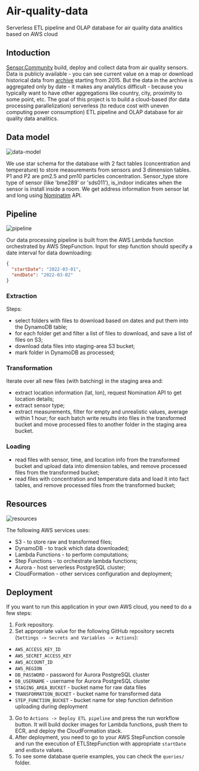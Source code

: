 # Air-quality-data
Serverless ETL pipeline and OLAP database for air quality data analitics based on AWS cloud 

## Intoduction
[Sensor.Community](https://sensor.community/en/) build, deploy and collect data from air quality sensors.
Data is publicly available - you can see current value on a map or download historical data from [archive](https://archive.sensor.community/) starting from 2015.
But the data in the archive is aggregated only by date - it makes any analytics difficult - because you typically want to have other aggregations like country, city, proximity to some point, etc.
The goal of this project is to build a cloud-based (for data processing parallelization) serverless (to reduce cost with uneven computing power consumption) ETL pipeline and OLAP database for 
air quality data analitics.

## Data model
![data-model](docs/data-model.png)

We use star schema for the database with 2 fact tables (concentration and temperature) to store measurements from sensors and 3 dimension tables. P1 and P2 are pm2.5 and pm10 particles concentration. Sensor_type store type of sensor (like 'bme289' or 'sds011'), is_indoor indicates when the sensor is install inside a room. We get address information from sensor lat and long using [
Nominatim](https://nominatim.org/) API.

## Pipeline
![pipeline](docs/stepfunctions_graph.svg)

Our data processing pipeline is built from the AWS Lambda function orchestrated by AWS StepFunction. Input for step function should specify a date interval for data downloading:
``` json
{
  "startDate": "2022-03-01",
  "endDate": "2022-03-02"
}
```
### Extraction
Steps:
- select folders with files to download based on dates and put them into the DynamoDB table;
- for each folder get and filter a list of files to download, and save a list of files on S3;
- download data files into staging-area S3 bucket;
- mark folder in DynamoDB as processed;
### Transformation
Iterate over all new files (with batching) in the staging area and:
- extract location information (lat, lon), request Nomination API to get location details;
- extract sensor type;
- extract measurements, filter for empty and unrealistic values, average within 1 hour;
for each batch write results into files in the transformed bucket and move processed files to another folder in the staging area bucket.
### Loading
- read files with sensor, time, and location info from the transformed bucket and upload data into dimension tables, and remove processed files from the transformed bucket;
- read files with concentration and temperature data and load it into fact tables, and remove processed files from the transformed bucket;

## Resources
![resources](docs/resources.png)

The following AWS services uses:
- S3 - to store raw and transformed files;
- DynamoDB - to track which data downloaded;
- Lambda Functions - to perform computations;
- Step Functions - to orchestrate lambda functions;
- Aurora - host serverless PostgreSQL cluster;
- CloudFormation - other services configuration and deployment;

## Deployment
If you want to run this application in your own AWS cloud, you need to do a few steps:
1. Fork repository.
2. Set appropriate value for the following GitHub repository secrets (`Settings -> Secrets and Variables -> Actions`):
  - `AWS_ACCESS_KEY_ID`
  - `AWS_SECRET_ACCESS_KEY`
  - `AWS_ACCOUNT_ID`
  - `AWS_REGION`
  - `DB_PASSWORD` - password for Aurora PostgreSQL cluster 
  - `DB_USERNAME` - username for Aurora PostgreSQL cluster
  - `STAGING_AREA_BUCKET` - bucket name for raw data files
  - `TRANSFORMATION_BUCKET` - bucket name for transformed data
  - `STEP_FUNCTION_BUCKET` - bucket name for step function definition uploading during deployment
3. Go to `Actions -> Deploy ETL pipeline` and press the run workflow button. It will build docker images for Lambda functions, push them to ECR, and deploy the CloudFormation stack.
4. After deployment, you need to go to your AWS StepFunction console and run the execution of ETLStepFunction with appropriate `startDate` and `endDate` values.
5. To see some database querie examples, you can check the `queries/` folder.  